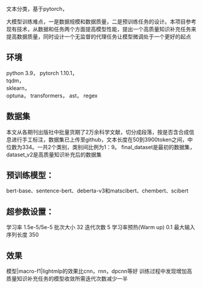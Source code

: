 文本分类，基于pytorch，

大模型训练难点，一是数据规模和数据质量，二是预训练任务的设计。本项目参考现有技术，从数据和任务两个方面提高模型性能，提出一个高质量知识补充任务来提高数据质量，同时设计一个无监督的代理任务让模型微调处于一个更好的起点


## 环境
python 3.9，
pytorch 1.10.1，  
tqdm，  
sklearn，  
optuna，
transformers，
ast，
regex

## 数据集
本文从各期刊出版社中批量货期了2万余科学文献，切分成段落，按是否含合成信息进行手工标注，数据集已上传至github，文本长度在50到3900token之间，中位数为334。一共2个类别，类别间比例为1：9。
final_dataset是最初的数据集，dataset_v2是高质量知识补充后的数据集


## 预训练模型：
bert-base、sentence-bert、deberta-v3和matscibert、chembert、scibert

## 超参数设置：
学习率	1.5e-5/5e-5
批次大小	32
迭代次数	5
学习率预热(Warm up)	0.1
最大输入序列长度	350


## 效果

模型|macro-f1|lightmlp的效果比cnn，rnn，dpcnn等好
训练过程中发现增加高质量知识补充任务的模型收敛所需迭代次数减少一半
